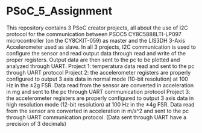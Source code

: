 # PSoC_5_Assignment
This repository contains 3 PSoC creator projects, all about the use of I2C protocol for the communication between PSOC5 CY8C5888LTI-LP097 
microcontroller (on the CY8CKIT-059) as master and the LIS3DH 3-Axis Accelerometer used as slave. In all 3 projects, I2C communication is 
used to configure the sensor and read output data through read and write of the proper registers. Output data are then sent to the pc to 
be plotted and analyzed through UART.
Project 1: temperatura data read and sent to the pc through UART protocol
Project 2: the accelerometer registers are properly configured to output 3 axis data in normal mode (10-bit resolution) at 100 Hz in the ±2g
FSR.
Data read from the sensor are converted in acceleration in mg and sent to the pc through UART communication protocol
Project 3: the accelerometer registers are properly configured to output 3 axis data in high resolution mode (12-bit resolution) at 100 Hz
in the ±4g FSR.
Data read from the sensor are converted in acceleration in m/s^2 and sent to the pc through UART communication protocol. (Data sent through 
UART have a precision of 3 decimals)

